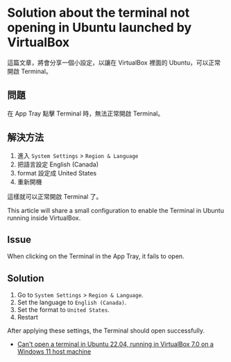 # Solution about the terminal not opening in Ubuntu launched by VirtualBox

這篇文章，將會分享一個小設定，以讓在 VirtualBox 裡面的 Ubuntu，可以正常開啟 Terminal。

## 問題
在 App Tray 點擊 Terminal 時，無法正常開啟 Terminal。

## 解決方法
1. 進入 `System Settings` > `Region & Language`
2. 把語言設定 English (Canada)
3. format 設定成 United States
4. 重新開機

這樣就可以正常開啟 Terminal 了。

This article will share a small configuration to enable the Terminal in Ubuntu running inside VirtualBox.

## Issue
When clicking on the Terminal in the App Tray, it fails to open.

## Solution
1. Go to `System Settings` > `Region & Language`.
2. Set the language to `English (Canada)`.
3. Set the format to `United States`.
4. Restart

After applying these settings, the Terminal should open successfully.

- [Can't open a terminal in Ubuntu 22.04, running in VirtualBox 7.0 on a Windows 11 host machine](https://superuser.com/questions/1749837/cant-open-a-terminal-in-ubuntu-22-04-running-in-virtualbox-7-0-on-a-windows-11)